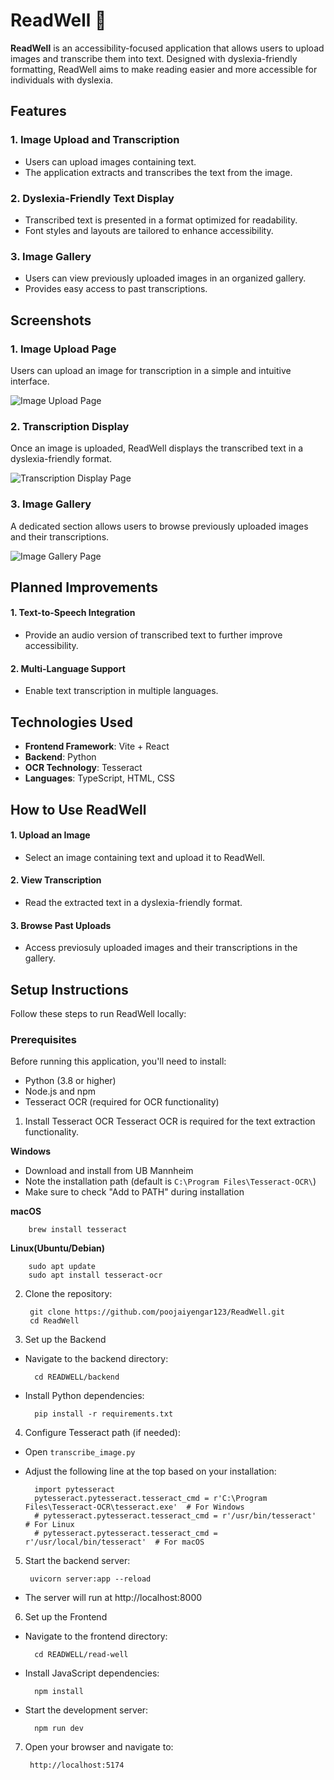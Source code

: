 # ReadWell 📖

**ReadWell** is an accessibility-focused application that allows users to upload images and transcribe them into text. Designed with dyslexia-friendly formatting, ReadWell aims to make reading easier and more accessible for individuals with dyslexia. 

## Features 

### 1. Image Upload and Transcription
* Users can upload images containing text.
* The application extracts and transcribes the text from the image.

### 2. Dyslexia-Friendly Text Display
* Transcribed text is presented in a format optimized for readability.
* Font styles and layouts are tailored to enhance accessibility.

### 3. Image Gallery
* Users can view previously uploaded images in an organized gallery. 
* Provides easy access to past transcriptions.

## Screenshots

### 1. Image Upload Page
Users can upload an image for transcription in a simple and intuitive interface.

  ![Image Upload Page](src/assets/image_upload_page.png)
  
### 2. Transcription Display
Once an image is uploaded, ReadWell displays the transcribed text in a dyslexia-friendly format. 

  ![Transcription Display Page](src/assets/transcription_display_page.png)

### 3. Image Gallery
A dedicated section allows users to browse previously uploaded images and their transcriptions.

  ![Image Gallery Page](src/assets/image_gallery_page.png)

## Planned Improvements

#### 1. Text-to-Speech Integration
  * Provide an audio version of transcribed text to further improve accessibility.

#### 2. Multi-Language Support
  * Enable text transcription in multiple languages.

## Technologies Used

* **Frontend Framework**: Vite + React
* **Backend**: Python
* **OCR Technology**: Tesseract
* **Languages**: TypeScript, HTML, CSS

## How to Use ReadWell

#### 1. Upload an Image
  * Select an image containing text and upload it to ReadWell.

#### 2. View Transcription
  * Read the extracted text in a dyslexia-friendly format.

#### 3. Browse Past Uploads
  * Access previosuly uploaded images and their transcriptions in the gallery. 

## Setup Instructions

Follow these steps to run ReadWell locally:

### Prerequisites

Before running this application, you'll need to install:
* Python (3.8 or higher)
* Node.js and npm 
* Tesseract OCR (required for OCR functionality)

1. Install Tesseract OCR
Tesseract OCR is required for the text extraction functionality. 

**Windows**
* Download and install from UB Mannheim
* Note the installation path (default is `C:\Program Files\Tesseract-OCR\`)
* Make sure to check "Add to PATH" during installation

**macOS**

        brew install tesseract

**Linux(Ubuntu/Debian)**

        sudo apt update
        sudo apt install tesseract-ocr

2. Clone the repository:

        git clone https://github.com/poojaiyengar123/ReadWell.git
        cd ReadWell

3. Set up the Backend
* Navigate to the backend directory:

        cd READWELL/backend

* Install Python dependencies:

        pip install -r requirements.txt

4. Configure Tesseract path (if needed):
* Open `transcribe_image.py`
* Adjust the following line at the top based on your installation:

        import pytesseract
        pytesseract.pytesseract.tesseract_cmd = r'C:\Program Files\Tesseract-OCR\tesseract.exe'  # For Windows
        # pytesseract.pytesseract.tesseract_cmd = r'/usr/bin/tesseract'  # For Linux
        # pytesseract.pytesseract.tesseract_cmd = r'/usr/local/bin/tesseract'  # For macOS

5. Start the backend server: 

        uvicorn server:app --reload 

* The server will run at http://localhost:8000

6. Set up the Frontend
* Navigate to the frontend directory: 

        cd READWELL/read-well

* Install JavaScript dependencies:

        npm install

* Start the development server:

        npm run dev

7. Open your browser and navigate to:

        http://localhost:5174
